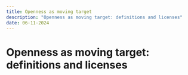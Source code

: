 ```yaml
--- 
title: Openness as moving target
description: "Openness as moving target: definitions and licenses"
date: 06-11-2024
---
```

# Openness as moving target: definitions and licenses